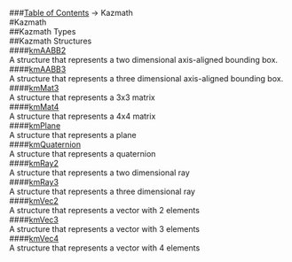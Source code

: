 ###[Table of Contents](../Lua.md) -> Kazmath  
#Kazmath  
##Kazmath Types  
##Kazmath Structures  
####[kmAABB2](aabb2.md)  
A structure that represents a two dimensional axis-aligned bounding box.  
####[kmAABB3](aabb3.md)  
A structure that represents a three dimensional axis-aligned bounding box.  
####[kmMat3](mat3.md)  
A structure that represents a 3x3 matrix  
####[kmMat4](mat4.md)  
A structure that represents a 4x4 matrix  
####[kmPlane](plane.md)  
A structure that represents a plane  
####[kmQuaternion](quaternion.md)  
A structure that represents a quaternion  
####[kmRay2](ray2.md)  
A structure that represents a two dimensional ray  
####[kmRay3](ray3.md)  
A structure that represents a three dimensional ray  
####[kmVec2](vec2.md)  
A structure that represents a vector with 2 elements  
####[kmVec3](vec3.md)  
A structure that represents a vector with 3 elements  
####[kmVec4](vec4.md)  
A structure that represents a vector with 4 elements  
